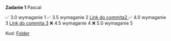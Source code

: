 **Zadanie 1** Pascal


:white_check_mark: 3.0 wymaganie 1
:white_check_mark: 3.5 wymaganie 2 [Link do commita2 ](https://https://github.com/KonradWyka/po/commit/b6eca67ca0fc136df305dd415f3a880264139e14)
:white_check_mark: 4.0 wymaganie 3 [Link do commita 3](https://https://github.com/KonradWyka/po/commit/61e33b901e5a3253a8057bc5f3467ba97d24ae1e)
:x: 4.5 wymaganie 4
:x: 5.0 wymaganie 5

Kod: [Folder](https://github.com/KonradWyka/po/tree/main/zadanie_1)